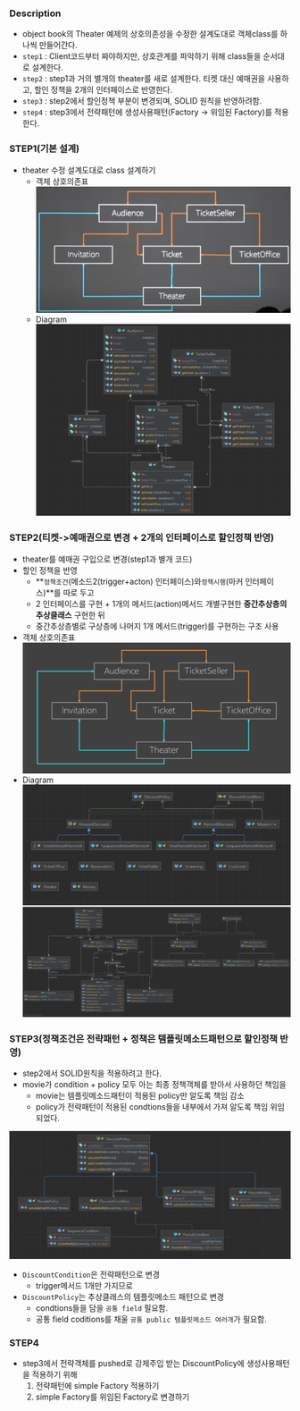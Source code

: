 ### Description
- object book의 Theater 예제의 상호의존성을 수정한 설계도대로 객체class를 하나씩 만들어간다.
- `step1` : Client코드부터 짜야하지만, 상호관계를 파악하기 위해 class들을 순서대로 설계한다.
- `step2` : step1과 거의 별개의 theater를 새로 설계한다. 티켓 대신 예매권을 사용하고, 할인 정책을 2개의 인터페이스로 반영한다.
- `step3` : step2에서 할인정책 부분이 변경되며, SOLID 원칙을 반영하려함.
- `step4` : step3에서 전략패턴에 생성사용패턴(Factory -> 위임된 Factory)를 적용한다.

### STEP1(기본 설계)
- theater 수정 설계도대로 class 설계하기
    - 객체 상호의존표
      ![image-20220122214556326](https://raw.githubusercontent.com/is3js/screenshots/main/image-20220122214556326.png)
    - Diagram
      ![image-20220621120453611](https://raw.githubusercontent.com/is3js/screenshots/main/image-20220621120453611.png)


### STEP2(티켓->예매권으로 변경 + 2개의 인터페이스로 할인정책 반영)
- theater를 예매권 구입으로 변경(step1과 별개 코드)
- 할인 정책을 반영
    - **`정책조건`(메소드2(trigger+acton) 인터페이스)와`정책시행`(마커 인터페이스)**를 따로 두고
    - 2 인터페이스를 구현 + 1개의 메서드(action)메서드 개별구현한 **중간추상층의 추상클래스** 구현한 뒤
    - 중간추상층별로 구상층에 나머지 1개 메서드(trigger)를 구현하는 구조 사용
- 객체 상호의존표
  ![image-20191124163632027](https://raw.githubusercontent.com/is3js/screenshots/main/68747470733a2f2f747661312e73696e61696d672e636e2f6c617267652f30303679386d4e366779316739393633666b337a766a333131713069676d79372e6a7067)
- Diagram
  ![image-20220623170546098](https://raw.githubusercontent.com/is3js/screenshots/main/image-20220623170546098.png)
  ![image-20220623170509341](https://raw.githubusercontent.com/is3js/screenshots/main/image-20220623170509341.png)

### STEP3(정책조건은 전략패턴 + 정책은 템플릿메소드패턴으로 할인정책 반영)
- step2에서 SOLID원칙을 적용하려고 한다.
- movie가 condition + policy 모두 아는 최종 정책객체를 받아서 사용하던 책임을
    - movie는 템플릿메소드패턴이 적용된 policy만 알도록 책임 감소
    - policy가 전략패턴이 적용된 condtions들을 내부에서 가져 알도록 책임 위임 되었다.

![image-20220624005906639](https://raw.githubusercontent.com/is3js/screenshots/main/image-20220624005906639.png)
- `DiscountCondition`은 전략패턴으로 변경
    - trigger메서드 1개만 가지므로
- `DiscountPolicy`는 추상클래스의 템플릿메소드 패턴으로 변경
    - condtions들을 담을 `공통 field` 필요함.
    - 공통 field coditions를 채울 `공통 public 템플릿메소드 여러개`가 필요함.

### STEP4
- step3에서 전략객체를 pushed로 강제주입 받는 DiscountPolicy에 생성사용패턴을 적용하기 위해
    1. 전략패턴에 simple Factory 적용하기
    2. simple Factory를 위임된 Factory로 변경하기
